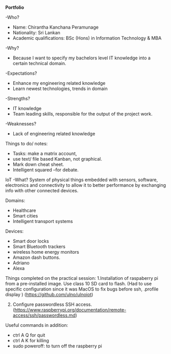 **Portfolio**


-Who?
* Name: Chirantha Kanchana Peramunage
* Nationality: Sri Lankan 
* Academic qualifications: BSc (Hons) in Information Technology & MBA

-Why? 
* Because I want to specify my bachelors level IT knowledge into a certain technical domain.

-Expectations?
* Enhance my engineering related knowledge 
* Learn newest technologies, trends in domain 

-Strengths?
* IT knowledge 
* Team leading skills, responsible for the output of the project work. 

-Weaknesses?
* Lack of engineering related knowledge


Things to do/ notes: 
* Tasks: make a matrix account,
* use text/ file based Kanban, not graphical. 
* Mark down cheat sheet. 
* Intelligent squared –for debate.

IoT
-What? System of physical things embedded with sensors, software, electronics and connectivity to allow it to better performance by exchanging info with other connected devices. 

Domains: 
* Healthcare 
* Smart cities
* Intelligent transport systems

Devices: 
* Smart door locks
* Smart Bluetooth trackers
* wireless home energy monitors
* Amazon dash buttons. 
* Adriano
* Alexa  

Things completed on the practical session:
1.Installation of raspaberry pi from a pre-installed image. Use class 10 SD card to flash. 
(Had to use specific configuration since it was MacOS to fix bugs before ssh,
.profile
display
)
(https://github.com/ulno/ulnoiot)

2. Configure passwordless SSH access. 
(https://www.raspberrypi.org/documentation/remote-access/ssh/passwordless.md) 

Useful commands in addition:
* ctrl A Q for quit
* ctrl A K for killing
* sudo poweroff: to turn off the raspberry pi
